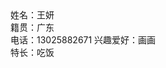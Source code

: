 <!DOCTYPE html>
<html>
<head>
  <meta charset="UTF-8"/>
  <title>王妍 0120230248-个人简介</title>
</head>
  <body>
  姓名：王妍<br>
  籍贯：广东<br>
  电话：13025882671
  兴趣爱好：画画<br>
  特长：吃饭<br>
</body>
</html>
